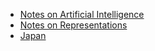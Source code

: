 - [Notes on Artificial Intelligence](./ai.md)
- [Notes on Representations](./representations.md)
- [Japan](./japan)
